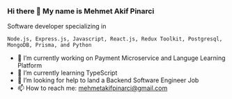 ### Hi there 👋 My name is Mehmet Akif Pinarci

Software developer specializing in

```Node.js, Express.js, Javascript, React.js, Redux Toolkit, Postgresql, MongoDB, Prisma, and Python```

- 🔭 I’m currently working on Payment Microservice and Languge Learning Platform
- 🌱 I’m currently learning TypeScript
- 🤔 I’m looking for help to land a Backend Software Engineer Job
- 📫 How to reach me: mehmetakifpinarci@gmail.com

<!--
**akifpinarci/akifpinarci** is a ✨ _special_ ✨ repository because its `README.md` (this file) appears on your GitHub profile.

Here are some ideas to get you started:

- 🔭 I’m currently working on Payment Microservice and Languge Learning Platform
- 🌱 I’m currently learning TypeScript
- 👯 I’m looking to collaborate on ...
- 🤔 I’m looking for help to land a Backend Software Engineer Job
- 💬 Ask me about ...
- 📫 How to reach me: ...
- 😄 Pronouns: ...
- ⚡ Fun fact: ...
-->
